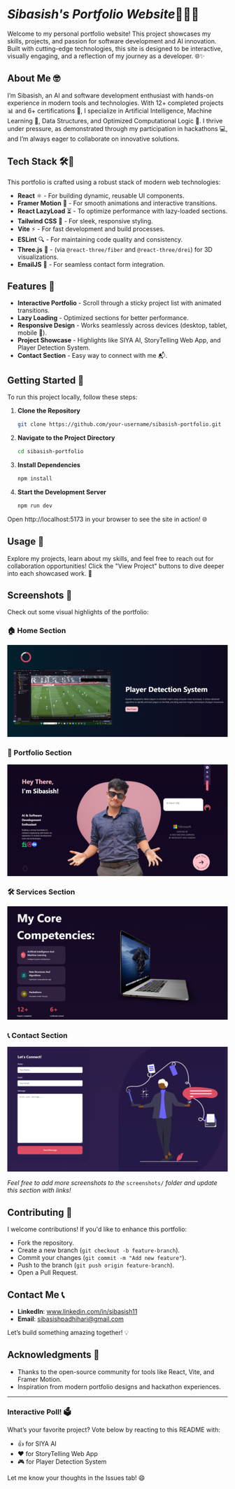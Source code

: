 # *Sibasish's Portfolio Website*👨‍💻🚀

Welcome to my personal portfolio website! This project showcases my skills, projects, and passion for software development and AI innovation. Built with cutting-edge technologies, this site is designed to be interactive, visually engaging, and a reflection of my journey as a developer. 🌐✨

## About Me 🤓

I’m Sibasish, an AI and software development enthusiast with hands-on experience in modern tools and technologies. With 12+ completed projects 📊 and 6+ certifications 🏅, I specialize in Artificial Intelligence, Machine Learning 🤖, Data Structures, and Optimized Computational Logic 🧮. I thrive under pressure, as demonstrated through my participation in hackathons 💻, and I’m always eager to collaborate on innovative solutions.

## Tech Stack 🛠️🔧

This portfolio is crafted using a robust stack of modern web technologies:

- **React** ⚛️ - For building dynamic, reusable UI components.
- **Framer Motion** 🎥 - For smooth animations and interactive transitions.
- **React LazyLoad** ⏳ - To optimize performance with lazy-loaded sections.
- **Tailwind CSS** 🎨 - For sleek, responsive styling.
- **Vite** ⚡ - For fast development and build processes.
- **ESLint** 🔍 - For maintaining code quality and consistency.
- **Three.js** 🌌 - (via `@react-three/fiber` and `@react-three/drei`) for 3D visualizations.
- **EmailJS** 📧 - For seamless contact form integration.

## Features 🌟

- **Interactive Portfolio** - Scroll through a sticky project list with animated transitions.
- **Lazy Loading** - Optimized sections for better performance.
- **Responsive Design** - Works seamlessly across devices (desktop, tablet, mobile 📱).
- **Project Showcase** - Highlights like SIYA AI, StoryTelling Web App, and Player Detection System.
- **Contact Section** - Easy way to connect with me 📬.

## Getting Started 🏁

To run this project locally, follow these steps:

1. **Clone the Repository**

   ```bash
   git clone https://github.com/your-username/sibasish-portfolio.git
   ```

2. **Navigate to the Project Directory**

   ```bash
   cd sibasish-portfolio
   ```

3. **Install Dependencies**

   ```bash
   npm install
   ```

4. **Start the Development Server**

   ```bash
   npm run dev
   ```

Open http://localhost:5173 in your browser to see the site in action! 🌐

## Usage 🚀

Explore my projects, learn about my skills, and feel free to reach out for collaboration opportunities! Click the "View Project" buttons to dive deeper into each showcased work. 🎯

## Screenshots 📸

Check out some visual highlights of the portfolio:

### 🏠 Home Section
![Home Section](https://github.com/Sibasish11/Portfolio-Web/blob/main/assets/project.png?raw=true)

### 💼 Portfolio Section
![Portfolio Section](https://github.com/Sibasish11/Portfolio-Web/blob/main/assets/portfolio.png?raw=true)

### 🛠️ Services Section
![Services Section](https://github.com/Sibasish11/Portfolio-Web/blob/main/assets/services.png?raw=true)

### 📞 Contact Section
![Contact Section](https://github.com/Sibasish11/Portfolio-Web/blob/main/assets/contact.png?raw=true)  


*Feel free to add more screenshots to the* `screenshots/` *folder and update this section with links!*

## Contributing 🤝

I welcome contributions! If you'd like to enhance this portfolio:

- Fork the repository.
- Create a new branch (`git checkout -b feature-branch`).
- Commit your changes (`git commit -m "Add new feature"`).
- Push to the branch (`git push origin feature-branch`).
- Open a Pull Request.

## Contact Me 📞

- **LinkedIn**: www.linkedin.com/in/sibasish11
- **Email**: sibasishpadhihari@gmail.com

Let’s build something amazing together! 💡

## Acknowledgments 🙌

- Thanks to the open-source community for tools like React, Vite, and Framer Motion.
- Inspiration from modern portfolio designs and hackathon experiences.

---

### Interactive Poll! 🗳️

What’s your favorite project? Vote below by reacting to this README with:

- 👍 for SIYA AI
- ❤️ for StoryTelling Web App
- 🎮 for Player Detection System

Let me know your thoughts in the Issues tab! 😄
